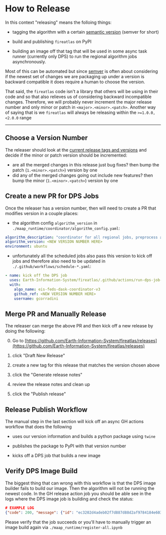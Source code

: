# How to Release
In this context "releasing" means the folloing things:

* tagging the algorithm with a certain [semantic version](https://semver.org/) (semver for short) 


* build and publishing `fireatlas` on PyPI


* building an image off that tag that will be used in some async task runner (currently only DPS) to run the regional algorithm jobs asynchronously.

Most of this can be automated but since [semver](https://semver.org/) is often about
considering if the newest set of changes we are packaging up under a version is backward
compatible it does require a human to choose the version. 

That said, the `fireatlas` code
isn't a library that others will be using in their code and so that also relieves us of considering
backward incompatible changes. Therefore, we will probably never increment the major release number and only minor or patch
in `<major>.<minor>.<patch>`. Another way of saying that is we `fireatlas` will always be releasing within the 
`>=1.0.0,<2.0.0` range

---
## Choose a Version Number

The releaser should look at the [current release tags and versions](https://github.com/Earth-Information-System/fireatlas/tags)
and decide if the minor or patch version should be incremented:

* are all the merged changes in this release just bug fixes? then bump the patch (`1.<minor>.<patch>`) version by one
* did any of the merged changes going out include new features? then bump the minor (`1.<minor>.<patch>`) version by one

## Create a new PR for DPS Jobs

Once the releaser has a version number, then will need to create a PR that modifies version in a couple places:

* the algorithm config `algorithm_version` in `./maap_runtime/coordinator/algorithm_config.yaml`:

```yaml
algorithm_description: "coordinator for all regional jobs, preprocess and FireForward steps"
algorithm_version: <NEW VERSION NUMBER HERE>
environment: ubuntu
```

* unfortunately all the scheduled jobs also pass this version to kick off jobs and therefore also need to be updated in `./.github/workflows/schedule-*.yaml`:

```yaml
- name: kick off the DPS job
  uses: Earth-Information-System/fireatlas/.github/actions/run-dps-job-v3@conus-dps
  with:
    algo_name: eis-feds-dask-coordinator-v3
    github_ref: <NEW VERSION NUMBER HERE>
    username: gcorradini
```

## Merge PR and Manually Release

The releaser can merge the above PR and then kick off a new release by doing the following:

0. Go to [https://github.com/Earth-Information-System/fireatlas/releases](https://github.com/Earth-Information-System/fireatlas/releases)

1. click "Draft New Release"

2. create a new tag for this release that matches the version chosen above

3. click the "Generate release notes"

4. review the release notes and clean up

5. click the "Publish release"


## Release Publish Workflow

The manual step in the last section will kick off an async GH actions workflow that does the following

* uses our version information and builds a python package using `twine`


* publishes the package to PyPI with that version number


* kicks off a DPS job that builds a new image

## Verify DPS Image Build

The biggest thing that can wrong with this workflow is that the DPS image builder fails to build our image. Then
the algorithm will not be running the newest code. In the GH release action job you should be able see in the logs
where the DPS image job is building and check the status:

```json
# EXAMPLE LOG
{"code": 200, "message": {"id": "ec3202d4adeb02f7d887d88d2af9784184e60344", "short_id": "ec3202d4", "created_at": "2024-07-30T20:34:28.000+00:00", "parent_ids": ["91dfb3a4edff20c7049825101f015b67c8a05d3a"], "title": "Registering algorithm: eis-feds-dask-coordinator-v3", "message": "Registering algorithm: eis-feds-dask-coordinator-v3", "author_name": "root", "author_email": "root@845666954fdb", "authored_date": "2024-07-30T20:34:28.000+00:00", "committer_name": "root", "committer_email": "root@845666954fdb", "committed_date": "2024-07-30T20:34:28.000+00:00", "trailers": {}, "web_url": "https://repo.maap-project.org/root/register-job-hysds-v4/-/commit/ec3202d4adeb02f7d887d88d2af9784184e60344", "stats": {"additions": 7, "deletions": 7, "total": 14}, "status": "created", "project_id": 3, "last_pipeline": {"id": 14293, "iid": 1332, "project_id": 3, "sha": "ec3202d4adeb02f7d887d88d2af9784184e60344", "ref": "main", "status": "created", "source": "push", "created_at": "2024-07-30T20:34:29.737Z", "updated_at": "2024-07-30T20:34:29.737Z", "web_url": "https://repo.maap-project.org/root/register-job-hysds-v4/-/pipelines/14293"}, "job_web_url": "https://repo.maap-project.org/root/register-job-hysds-v4/-/jobs/14578", "job_log_url": "https://repo.maap-project.org/root/register-job-hysds-v4/-/jobs/14578/raw"}}
```

Please verify that the job succeeds or you'll have to manually trigger an image build again via `./maap_runtime/register-all.ipynb`